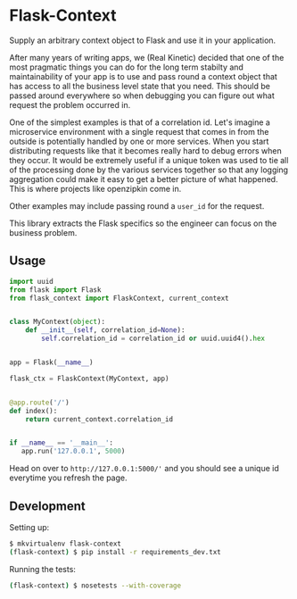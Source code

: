 Flask-Context
=============

Supply an arbitrary context object to Flask and use it in your application.

After many years of writing apps, we (Real Kinetic) decided that one of the
most pragmatic things you can do for the long term stabilty and maintainability
of your app is to use and pass round a context object that has access to all
the business level state that you need. This should be passed around everywhere
so when debugging you can figure out what request the problem occurred in.

One of the simplest examples is that of a correlation id. Let's imagine a
microservice environment with a single request that comes in from the outside
is potentially handled by one or more services. When you start distributing
requests like that it becomes really hard to debug errors when they occur. It
would be extremely useful if a unique token was used to tie all of the
processing done by the various services together so that any logging aggregation
could make it easy to get a better picture of what happened. This is where
projects like openzipkin come in.

Other examples may include passing round a ``user_id`` for the request.

This library extracts the Flask specifics so the engineer can focus on the
business problem.

Usage
-----

```python
import uuid
from flask import Flask
from flask_context import FlaskContext, current_context


class MyContext(object):
    def __init__(self, correlation_id=None):
        self.correlation_id = correlation_id or uuid.uuid4().hex


app = Flask(__name__)

flask_ctx = FlaskContext(MyContext, app)


@app.route('/')
def index():
    return current_context.correlation_id


if __name__ == '__main__':
   app.run('127.0.0.1', 5000)
```

Head on over to ``http://127.0.0.1:5000/'`` and you should see a unique id
everytime you refresh the page.

Development
-----------

Setting up:

```bash
$ mkvirtualenv flask-context
(flask-context) $ pip install -r requirements_dev.txt
```

Running the tests:

```bash
(flask-context) $ nosetests --with-coverage
```
